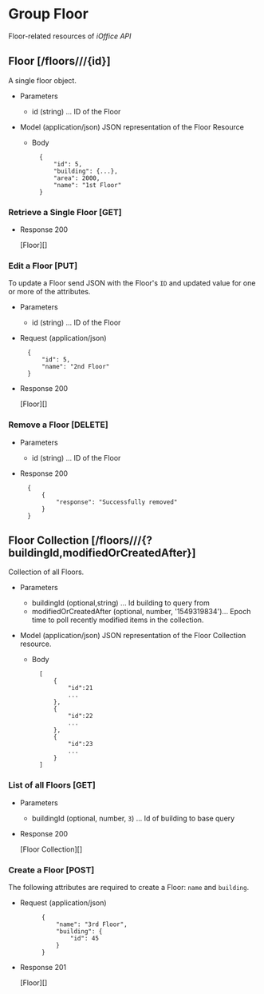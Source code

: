 # Group Floor
Floor-related resources of *iOffice API*

## Floor [/floors///{id}]
A single floor object.


+ Parameters
    + id (string) ... ID of the Floor

+ Model (application/json)
    JSON representation of the Floor Resource

    + Body

            {
                "id": 5,
                "building": {...},
                "area": 2000,
                "name": "1st Floor"
            }

### Retrieve a Single Floor [GET]
+ Response 200

    [Floor][]

### Edit a Floor [PUT]
To update a Floor send JSON with the Floor's `ID` and updated value for one or more of the attributes.

+ Parameters
    + id (string) ... ID of the Floor
    
+ Request (application/json)

        {
        	"id": 5,
            "name": "2nd Floor"
        }

+ Response 200
    
    [Floor][]

### Remove a Floor [DELETE]
+ Parameters
    + id (string) ... ID of the Floor
+ Response 200

        {
            {
                "response": "Successfully removed"
            }
        }

## Floor Collection [/floors///{?buildingId,modifiedOrCreatedAfter}]
Collection of all Floors.

+ Parameters
    + buildingId (optional,string) ... Id building to query from
    + modifiedOrCreatedAfter (optional, number, '1549319834')... Epoch time to poll recently modified items in the collection.

+ Model (application/json)
    JSON representation of the Floor Collection resource.

    + Body

            [
                {
                    "id":21
                    ...
                },
                {
                    "id":22
                    ...
                },
                {
                    "id":23
                    ...
                }
            ]

### List of all Floors [GET]

+ Parameters
    + buildingId (optional, number, `3`) ... Id of building to base query

+ Response 200
    
    [Floor Collection][]


### Create a Floor [POST]
The following attributes are required to create a Floor: `name` and `building`.

+ Request (application/json)

            {
                "name": "3rd Floor",
                "building": {
                    "id": 45
                }
            }

+ Response 201

    [Floor][]
